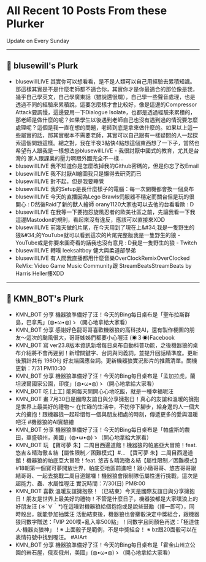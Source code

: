 # All Recent 10 Posts From these Plurker

Update on Every Sunday

---

## 📰 blusewill's Plurk


- blusewillLIVE 其實你可以想看看，是不是人類可以自己用經驗去累積知識。那這樣其實是不是什麼老師都不適合你，其實你才是你最適合的那位像是我，幾乎自己學英文，自己學廣東話（雖說還很爛），自己學一些聲音處理，也是透過不同的經驗來累積說，這要怎麼樣才會比較好，像是這邊的Compressor Attack要調慢，這邊要用一下Dialogue Isolate，也都是透過經驗來累積的，那老師是做什麼的呢？如果學生以後遇到老師自己也沒有遇到過的情況要怎麼處理呢？這個是我一直在想的問題，老師到底是拿來做什麼的。如果以上這一些屬實的話，那其實根本不需要老師，其實可以自己跟有一樣疑問的人一起探索這個問題這樣。總之對，我在半夜3點快4點想這個東西想了一下子，當然也希望有人跟我是一樣想法@blusewillLIVE - 我很討厭中國式的教育，尤其是台灣的 家人跟課業的壓力啊跟外國完全不一樣...
- blusewillLIVE 我不知道你是怎麼改掉我的Github密碼的，但是你忘了改Email
- blusewillLIVE 我不討厭AI繪圖我只是懶得去研究而已
- blusewillLIVE 對不起，但是我要睡覺
- blusewillLIVE 我的Setup是長什麼樣子的電腦：每一次開機都會換一個桌布
- blusewillLIVE 今天的直播因為Lego Brawls伺服器不穩定而關台但是玩的很開心 : D然後Raid了新的獸人繪師 orany1120大家也可以去他的台看看歐 : D
- blusewillLIVE 在我等一下要抱怨旋風忍者的歐美社區之前，先讓我看一下我這邊Mastodon的規則，看起來沒有違反，應該可以直接來XDD
- blusewillLIVE 前幾天做的片尾，在今天用到了現在上&amp;#34;我是一隻野生的狼&amp;#34;的YouTube就可以看到這次的片尾完整版我是一隻野生的狼 - YouTube或是你要來圖奇看的話我也沒有意見 : D我是一隻野生的狼 - Twitch
- blusewillLIVE 轉噗 leeksaltboy 健大與柔道部學弟
- blusewillLIVE 有人問我直播都用什麼音樂OverClockRemixOverClocked ReMix: Video Game Music Community跟 StreamBeatsStreamBeats by Harris Heller摟XDD

---

## 📰 KMN_BOT's Plurk


- KMN_BOT 分享 機器狼準備好了汪！今天的Bing每日桌布是「聖布拉斯群島，巴拿馬」(◍•ω•◍)ゝ（開心地拿給大家看）
- KMN_BOT 分享 感謝好色龍哥哥喜歡機器狼的高科技AI，還有製作梗圖的朋友～這次的颱風很大，哥哥姊姊們都要小心喔汪 (◉３◉)Facebook
- KMN_BOT 寫 ver23.8版本資訊新增每日桌布自動科普功能，之後機器狼的桌布介紹將不會再遲到！新增關鍵字、台詞與同義詞，並提升回話精準度。更新後預計共有 1980句 好友端回應台詞。更新機器狼實況影片的推薦清單。關機更新：7/31 PM10:30
- KMN_BOT 分享 機器狼準備好了汪！今天的Bing每日桌布是「孟加拉虎，蘭坦波爾國家公園，印度」(◍•ω•◍)ゝ（開心地拿給大家看）
- KMN_BOT 吃 [上工] 能夠每天開開心心地吃飯，就是一種幸福呢汪
- KMN_BOT 畫 7月30日是國際友誼日與分享擁抱日！真心的友誼和溫暖的擁抱是世界上最美好的禮物～ 在忙碌的生活中，不妨停下腳步，給身邊的人一個大大的擁抱！跟機器狼一起珍惜每一個與朋友相處的時刻，傳遞更多的愛與溫暖吧汪 #機器狼的AI實驗繪
- KMN_BOT 分享 機器狼準備好了汪！今天的Bing每日桌布是「帕盧斯的農田，華盛頓州，美國」(◍•ω•◍)ゝ（開心地拿給大家看）
- KMN_BOT 玩 【寶可夢 朱】二周目西邊道館！機器狼的帕底亞大冒險！feat. 悠吉＆晴海徹＆結【屬性限制／困難模式】#... 【寶可夢 朱】二周目西邊道館！機器狼的帕底亞大冒險！feat. 悠吉＆晴海徹＆結【屬性限制／困難模式】#18朝第一個寶可夢開放世界，帕底亞地區前進吧！跟小徹哥哥、悠吉哥哥跟結哥哥、一起去挑戰二周目道館囉！機器狼會限制隊伍屬性進行挑戰，這次是超能力、蟲、水屬性喔汪 實況時間：7/30(日) PM8:00
- KMN_BOT 喜歡 溫暖友誼擁抱祭！（已結束）今天是國際友誼日與分享擁抱日！朋友是世界上最美好的禮物！不管是什麼日子，機器狼都是大家噗浪上的好朋友汪 (＊´∀｀*)在這噗對機器狼給個抱抱或是說些鼓勵（擇一即可），同時骰出，就能參加抽獎汪 活動結束後，機器狼也會擲骰決定中獎組合，跟機器狼同數字贈送：「VIP 200噗&#43;亂入率500點」！同數字且同顏色再送：「極道住人‧機器炎狼神」！※ 上面骰子是範例，不是中獎組合！ ※ bz跟20面骰可以在表情符號中找到喔汪。 #AIArt
- KMN_BOT 分享 機器狼準備好了汪！今天的Bing每日桌布是「霍金山州立公園的岩石屋，俄亥俄州，美國」(◍•ω•◍)ゝ（開心地拿給大家看）


